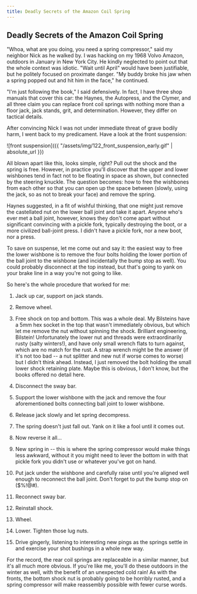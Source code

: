 ```yaml
---
title: Deadly Secrets of the Amazon Coil Spring
---
```


## Deadly Secrets of the Amazon Coil Spring

"Whoa, what are you doing, you need a spring compressor," said my
neighbor Nick as he walked by. I was hacking on my 1968 Volvo Amazon,
outdoors in January in New York City. He kindly neglected to point out
that the whole context was idiotic. "Wait until April" would have been
justifiable, but he politely focused on proximate danger. "My buddy
broke his jaw when a spring popped out and hit him in the face," he
continued.

"I'm just following the book," I said defensively. In fact, I have
three shop manuals that cover this car: the Haynes, the Autopress, and
the Clymer, and all three claim you can replace front coil springs
with nothing more than a floor jack, jack stands, grit, and
determination.  However, they differ on tactical details.

After convincing Nick I was not under immediate threat of grave bodily
harm, I went back to my predicament. Have a look at the front suspension:

![front suspension]({{ "/assets/img/122_front_suspension_early.gif" | absolute_url }})

All blown apart like this, looks simple, right? Pull out the shock and
the spring is free. However, in practice you'll discover that the
upper and lower wishbones tend in fact not to be floating in space as
shown, but connected by the steering knuckle. The question becomes:
how to free the wishbones from each other so that you can open up the
space between (slowly, using the jack, so as not to break your face) and
remove the spring.

Haynes suggested, in a fit of wishful thinking, that one might just
remove the castellated nut on the lower ball joint and take it apart.
Anyone who's ever met a ball joint, however, knows they don't come
apart without significant convincing with a pickle fork, typically
destroying the boot, or a more civilized ball-joint press. I didn't
have a pickle fork, nor a new boot, nor a press.

To save on suspense, let me come out and say it: the easiest way to
free the lower wishbone is to remove the four bolts holding the lower
portion of the ball joint to the wishbone (and incidentally the bump
stop as well). You could probably disconnect at the top instead, but
that's going to yank on your brake line in a way you're not going to
like.

So here's the whole procedure that worked for me:

1. Jack up car, support on jack stands.

2. Remove wheel.

3. Free shock on top and bottom. This was a whole deal. My Bilsteins
have a 5mm hex socket in the top that wasn't immediately obvious, but
which let me remove the nut without spinning the shock. Brilliant
engineering, Bilstein!  Unfortunately the lower nut and threads were
extraordinarily rusty (salty winters!), and have only small wrench
flats to turn against, which are no match for the rust. A strap wrench
might be the answer (if it's not too bad -- a nut splitter and new nut
if worse comes to worse) but I didn't think ahead. Instead, I just
removed the bolt holding the small lower shock retaining plate. Maybe
this is obvious, I don't know, but the books offered no detail here.

4. Disconnect the sway bar.

5. Support the lower wishbone with the jack and remove the four aforementioned
bolts connecting ball joint to lower wishbone.

6. Release jack slowly and let spring decompress.

7. The spring doesn't just fall out. Yank on it like a fool until it
comes out.

8. Now reverse it all...

9. New spring in -- this is where the spring compressor would make
things less awkward, without it you might need to lever the bottom in
with that pickle fork you didn't use or whatever you've got on hand.

10. Put jack under the wishbone and carefully raise until you're aligned
well enough to reconnect the ball joint. Don't forget to put the bump
stop on ($%!@#).

11. Reconnect sway bar.

12. Reinstall shock.

13. Wheel.

14. Lower. Tighten those lug nuts.

15. Drive gingerly, listening to interesting new pings as the springs
settle in and exercise your shot bushings in a whole new way.

For the record, the rear coil springs are replaceable in a similar
manner, but it's all much more obvious. If you're like me, you'll do
these outdoors in the winter as well, with the benefit of an
unexpected cold rain!  As with the fronts, the bottom shock nut is
probably going to be horribly rusted, and a spring compressor will
make reassembly possible with fewer curse words.
